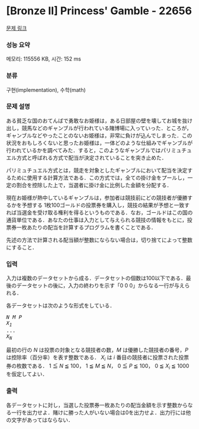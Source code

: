 # [Bronze II] Princess' Gamble - 22656 

[문제 링크](https://www.acmicpc.net/problem/22656) 

### 성능 요약

메모리: 115556 KB, 시간: 152 ms

### 분류

구현(implementation), 수학(math)

### 문제 설명

<p>ある貧乏な国のおてんばで勇敢なお姫様は，ある日部屋の壁を壊してお城を抜け出し，競馬などのギャンブルが行われている賭博場に入っていった．ところが，ギャンブルなどやったことのないお姫様は，非常に負けが込んでしまった．この状況をおもしろくないと思ったお姫様は，一体どのような仕組みでギャンブルが行われているかを調べてみた．すると，このようなギャンブルではパリミュチュエル方式と呼ばれる方式で配当が決定されていることを突き止めた．</p>

<p>パリミュチュエル方式とは，競走を対象としたギャンブルにおいて配当を決定するために使用する計算方法である．この方式では，全ての掛け金をプールし，一定の割合を控除した上で，当選者に掛け金に比例した金額を分配する．</p>

<p>現在お姫様が熱中しているギャンブルは，参加者は競技前にどの競技者が優勝するかを予想する 1枚100ゴールドの投票券を購入し，競技の結果が予想と一致すれば当選金を受け取る権利を得るというものである．なお，ゴールドはこの国の通貨単位である．あなたの仕事は入力として与えられる競技の情報をもとに，投票券一枚あたりの配当を計算するプログラムを書くことである．</p>

<p>先述の方法で計算される配当額が整数にならない場合は，切り捨てによって整数にすること．</p>

### 입력 

 <p>入力は複数のデータセットから成る．データセットの個数は100以下である．最後のデータセットの後に，入力の終わりを示す「0 0 0」からなる一行が与えられる．</p>

<p>各データセットは次のような形式をしている．</p>

<pre><i>N</i> <i>M</i> <i>P</i>
<i>X<sub>1</sub></i>
...
<i>X<sub>N</sub></i>
</pre>

<p>最初の行の <i>N</i> は投票の対象となる競技者の数，<i>M</i> は優勝した競技者の番号，<i>P</i> は控除率（百分率）を表す整数である． <i>X<sub>i</sub></i> は <i>i</i> 番目の競技者に投票された投票券の枚数である． 1 ≦ <i>N</i> ≦ 100， 1 ≦ <i>M</i> ≦ <i>N</i>， 0 ≦ <i>P</i> ≦ 100， 0 ≦ <i>X<sub>i</sub></i> ≦ 1000 を仮定してよい．</p>

### 출력 

 <p>各データセットに対し，当選した投票券一枚あたりの配当金額を示す整数からなる一行を出力せよ．賭けに勝った人がいない場合は0を出力せよ．出力行には他の文字があってはならない．</p>

